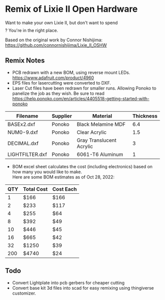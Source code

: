 
# Remix of Lixie II Open Hardware
Want to make your own Lixie II, but don't want to spend $$$$? You're in the right place. 

Based on the original work by Connor Nishijima: https://github.com/connornishijima/Lixie_II_OSHW

## Remix Notes
- PCB redrawn with a new BOM, using reverse mount LEDs. https://www.adafruit.com/product/4960
- EPS files for lasercutting were converted to DXF.
- Laser Cut files have been redrawn for smaller runs.  Allowing Ponoko to panelize the job as they wish.  Be sure to read https://help.ponoko.com/en/articles/4405518-getting-started-with-ponoko

|Filename|Supplier|Material|Thickness|
| ----------- | ----------- | ----------- | ----------- |
|BASEx2.dxf|Ponoko|Black Melamine MDF|6.4|
|NUM0-9.dxf|Ponoko|Clear Acrylic|1.5|
|DECIMAL.dxf|Ponoko|Gray Translucent Acrylic|3|
|LIGHTFILTER.dxf|Ponoko|6061-T6 Aluminum|1|


- BOM excel sheet calculates the cost (including electronics) based on how many you would like to make.  
Here are some BOM estimates as of Oct 28, 2022:

|QTY|Total Cost|Cost Each|
| ----------- | ----------- | ----------- |
|1|$166|$166|
|2|$233|$117|
|4|$255|$64|
|8|$392|$49|
|10|$446|$45|
|16|$665|$42|
|32|$1250|$39|
|200|$4740|$24|


## Todo

- Convert Lightplate into pcb gerbers for cheaper cutting
- Convert base kit 3d files into scad for easy remixing using thingiverse customizer. 

